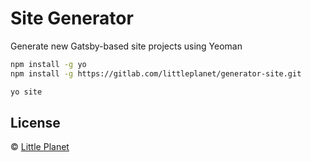 # Site Generator

Generate new Gatsby-based site projects using Yeoman

```sh
npm install -g yo
npm install -g https://gitlab.com/littleplanet/generator-site.git
```

```sh
yo site
```

## License

© [Little Planet](https://www.littleplanetcreative.com)
